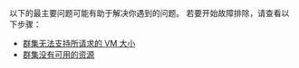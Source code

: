 以下的最主要问题可能有助于解决你遇到的问题。 若要开始故障排除，请查看以下步骤：

- [群集无法支持所请求的 VM 大小](../articles/virtual-machines/windows/troubleshoot-deploy-vm.md#the-cluster-cannot-support-the-requested-vm-size)
- [群集没有可用的资源](../articles/virtual-machines/windows/troubleshoot-deploy-vm.md#the-cluster-does-not-have-free-resources)